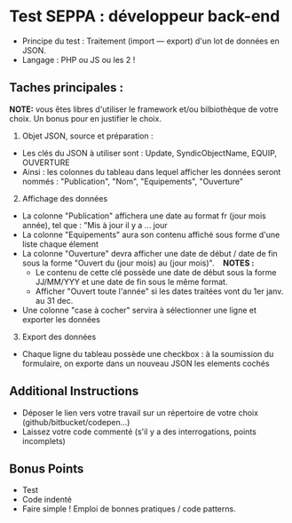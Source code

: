 # Test SEPPA : développeur back-end

- Principe du test : Traitement (import — export) d'un lot de données en JSON.
- Langage : PHP ou JS ou les 2 !

## Taches principales :

**NOTE:** vous êtes libres d'utiliser le framework et/ou bilbiothèque de votre choix. Un bonus pour en justifier le choix.

1. Objet JSON, source et préparation :
  - Les clés du JSON à utiliser sont : Update, SyndicObjectName, EQUIP, OUVERTURE
  - Ainsi : les colonnes du tableau dans lequel afficher les données seront nommés : "Publication", "Nom", "Equipements", "Ouverture"
  
2. Affichage des données
  - La colonne "Publication" affichera une date au format fr (jour mois année), tel que : "Mis à jour il y a ... jour  
  - La colonne "Equipements" aura son contenu affiché sous forme d'une liste chaque élement
  - La colonne "Ouverture" devra afficher une date de début / date de fin sous la forme "Ouvert du (jour mois) au (jour mois)".
    **NOTES :** 
    - Le contenu de cette clé possède une date de début sous la forme JJ/MM/YYY et une date de fin sous le même format.
    - Afficher "Ouvert toute l'année" si les dates traitées vont du 1er janv. au 31 dec.
  - Une colonne "case à cocher" servira à sélectionner une ligne et exporter les données
  
3. Export des données
  - Chaque ligne du tableau possède une checkbox : à la soumission du formulaire, on exporte dans un nouveau JSON les elements cochés
  
## Additional Instructions

- Déposer le lien vers votre travail sur un répertoire de votre choix (github/bitbucket/codepen...)
- Laissez votre code commenté (s'il y a des interrogations, points incomplets)

## Bonus Points

- Test
- Code indenté
- Faire simple ! Emploi de bonnes pratiques / code patterns.
